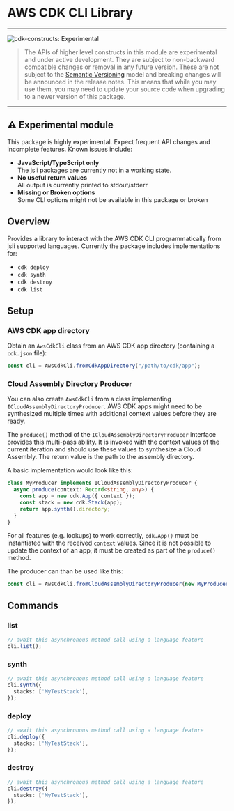 # AWS CDK CLI Library
<!--BEGIN STABILITY BANNER-->

---

![cdk-constructs: Experimental](https://img.shields.io/badge/cdk--constructs-experimental-important.svg?style=for-the-badge)

> The APIs of higher level constructs in this module are experimental and under active development.
> They are subject to non-backward compatible changes or removal in any future version. These are
> not subject to the [Semantic Versioning](https://semver.org/) model and breaking changes will be
> announced in the release notes. This means that while you may use them, you may need to update
> your source code when upgrading to a newer version of this package.

---

<!--END STABILITY BANNER-->

## ⚠️ Experimental module

This package is highly experimental. Expect frequent API changes and incomplete features.
Known issues include:

- **JavaScript/TypeScript only**\
  The jsii packages are currently not in a working state.
- **No useful return values**\
  All output is currently printed to stdout/stderr
- **Missing or Broken options**\
  Some CLI options might not be available in this package or broken

## Overview

Provides a library to interact with the AWS CDK CLI programmatically from jsii supported languages.
Currently the package includes implementations for:

- `cdk deploy`
- `cdk synth`
- `cdk destroy`
- `cdk list`

## Setup

### AWS CDK app directory

Obtain an `AwsCdkCli` class from an AWS CDK app directory (containing a `cdk.json` file):

```ts fixture=imports
const cli = AwsCdkCli.fromCdkAppDirectory("/path/to/cdk/app");
```

### Cloud Assembly Directory Producer

You can also create `AwsCdkCli` from a class implementing `ICloudAssemblyDirectoryProducer`.
AWS CDK apps might need to be synthesized multiple times with additional context values before they are ready.

The `produce()` method of the `ICloudAssemblyDirectoryProducer` interface provides this multi-pass ability.
It is invoked with the context values of the current iteration and should use these values to synthesize a Cloud Assembly.
The return value is the path to the assembly directory.

A basic implementation would look like this:

```ts fixture=imports
class MyProducer implements ICloudAssemblyDirectoryProducer {
  async produce(context: Record<string, any>) {
    const app = new cdk.App({ context });
    const stack = new cdk.Stack(app);
    return app.synth().directory;
  }
}
```

For all features (e.g. lookups) to work correctly, `cdk.App()` must be instantiated with the received `context` values.
Since it is not possible to update the context of an app, it must be created as part of the `produce()` method.

The producer can than be used like this:

```ts fixture=producer
const cli = AwsCdkCli.fromCloudAssemblyDirectoryProducer(new MyProducer());
```

## Commands

### list

```ts
// await this asynchronous method call using a language feature
cli.list();
```

### synth

```ts
// await this asynchronous method call using a language feature
cli.synth({
  stacks: ['MyTestStack'],
});
```

### deploy

```ts
// await this asynchronous method call using a language feature
cli.deploy({
  stacks: ['MyTestStack'],
});
```

### destroy

```ts
// await this asynchronous method call using a language feature
cli.destroy({
  stacks: ['MyTestStack'],
});
```
